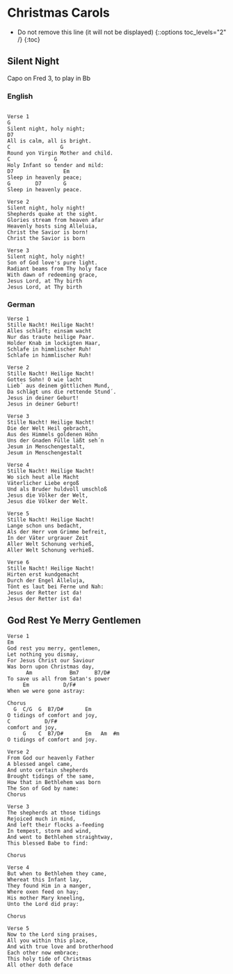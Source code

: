 # Christmas Carols

<style>
/* Adding 'Contents' headline to the TOC */
#markdown-toc::before {
    content: "Contents";
    font-weight: bold;
}


/* Using numbers instead of bullets for listing */
#markdown-toc ul {
    list-style: decimal;
}

#markdown-toc {
    border: 1px solid #aaa;
    padding: 1.5em;
    list-style: decimal;
    display: inline-block;
}
</style>

* Do not remove this line (it will not be displayed)
{::options toc_levels="2" /}
{:toc}

## Silent Night

Capo on Fred 3, to play in Bb

### English

```tabs

Verse 1
G
Silent night, holy night;
D7
All is calm, all is bright.
C		         G
Round yon Virgin Mother and child.
C	           G
Holy Infant so tender and mild:
D7	              Em
Sleep in heavenly peace;
G        D7       G
Sleep in heavenly peace.

Verse 2
Silent night, holy night!
Shepherds quake at the sight.
Glories stream from heaven afar
Heavenly hosts sing Alleluia,
Christ the Savior is born!
Christ the Savior is born

Verse 3
Silent night, holy night!
Son of God love's pure light.
Radiant beams from Thy holy face
With dawn of redeeming grace,
Jesus Lord, at Thy birth
Jesus Lord, at Thy birth
```

### German

```
Verse 1
Stille Nacht! Heilige Nacht!
Alles schläft; einsam wacht
Nur das traute heilige Paar.
Holder Knab im lockigten Haar,
Schlafe in himmlischer Ruh!
Schlafe in himmlischer Ruh!
 
Verse 2
Stille Nacht! Heilige Nacht!
Gottes Sohn! O wie lacht
Lieb´ aus deinem göttlichen Mund,
Da schlägt uns die rettende Stund´.
Jesus in deiner Geburt!
Jesus in deiner Geburt!

Verse 3
Stille Nacht! Heilige Nacht!
Die der Welt Heil gebracht,
Aus des Himmels goldenen Höhn
Uns der Gnaden Fülle läßt seh´n
Jesum in Menschengestalt,
Jesum in Menschengestalt

Verse 4
Stille Nacht! Heilige Nacht!
Wo sich heut alle Macht
Väterlicher Liebe ergoß
Und als Bruder huldvoll umschloß
Jesus die Völker der Welt,
Jesus die Völker der Welt.

Verse 5
Stille Nacht! Heilige Nacht!
Lange schon uns bedacht,
Als der Herr vom Grimme befreit,
In der Väter urgrauer Zeit
Aller Welt Schonung verhieß,
Aller Welt Schonung verhieß.

Verse 6
Stille Nacht! Heilige Nacht!
Hirten erst kundgemacht
Durch der Engel Alleluja,
Tönt es laut bei Ferne und Nah:
Jesus der Retter ist da!
Jesus der Retter ist da! 
```

## God Rest Ye Merry Gentlemen

```
Verse 1
Em
God rest you merry, gentlemen,
Let nothing you dismay,
For Jesus Christ our Saviour
Was born upon Christmas day,
      Am            Bm7     B7/D#
To save us all from Satan's power
     Em           D/F#
When we were gone astray:

Chorus
  G  C/G  G  B7/D#       Em
O tidings of comfort and joy,
C           D/F#
comfort and joy,
     G    C  B7/D#       Em   Am  #m
O tidings of comfort and joy.

Verse 2
From God our heavenly Father
A blessed angel came,
And unto certain shepherds
Brought tidings of the same,
How that in Bethlehem was born
The Son of God by name:
Chorus
 
Verse 3
The shepherds at those tidings
Rejoiced much in mind,
And left their flocks a-feeding
In tempest, storm and wind,
And went to Bethlehem straightway,
This blessed Babe to find:

Chorus

Verse 4
But when to Bethlehem they came,
Whereat this Infant lay,
They found Him in a manger,
Where oxen feed on hay;
His mother Mary kneeling,
Unto the Lord did pray:

Chorus

Verse 5
Now to the Lord sing praises,
All you within this place,
And with true love and brotherhood
Each other now embrace;
This holy tide of Christmas
All other doth deface
```